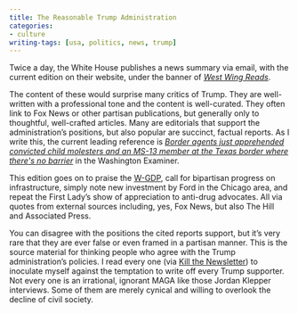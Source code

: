 ```yaml
---
title: The Reasonable Trump Administration
categories:
- culture
writing-tags: [usa, politics, news, trump]
---
```

 
Twice a day, the White House publishes a news summary via email, with the current edition on their website, under the banner of [_West Wing Reads_](https://www.whitehouse.gov/westwingreads/).

The content of these would surprise many critics of Trump. They are well-written with a professional tone and the content is well-curated. They often link to Fox News or other partisan publications, but generally only to thoughtful, well-crafted articles. Many are editorials that support the administration’s positions, but also popular are succinct, factual reports. As I write this, the current leading reference is [_Border agents just apprehended convicted child molesters and an MS-13 member at the Texas border where there's no barrier_](https://www.washingtonexaminer.com/opinion/border-agents-just-apprehended-convicted-child-molesters-and-an-ms-13-member-at-the-texas-border-where-theres-no-barrier) in the Washington Examiner.

This edition goes on to praise the [W-GDP](https://www.whitehouse.gov/wgdp/), call for bipartisan progress on infrastructure, simply note new investment by Ford in the Chicago area, and repeat the First Lady’s show of appreciation to anti-drug advocates. All via quotes from external sources including, yes, Fox News, but also The Hill and Associated Press.

You can disagree with the positions the cited reports support, but it’s very rare that they are ever false or even framed in a partisan manner. This is the source material for thinking people who agree with the Trump administration’s policies. I read every one (via [Kill the Newsletter](https://www.kill-the-newsletter.com)) to inoculate myself against the temptation to write off every Trump supporter. Not every one is an irrational, ignorant MAGA like those Jordan Klepper interviews. Some of them are merely cynical and willing to overlook the decline of civil society.